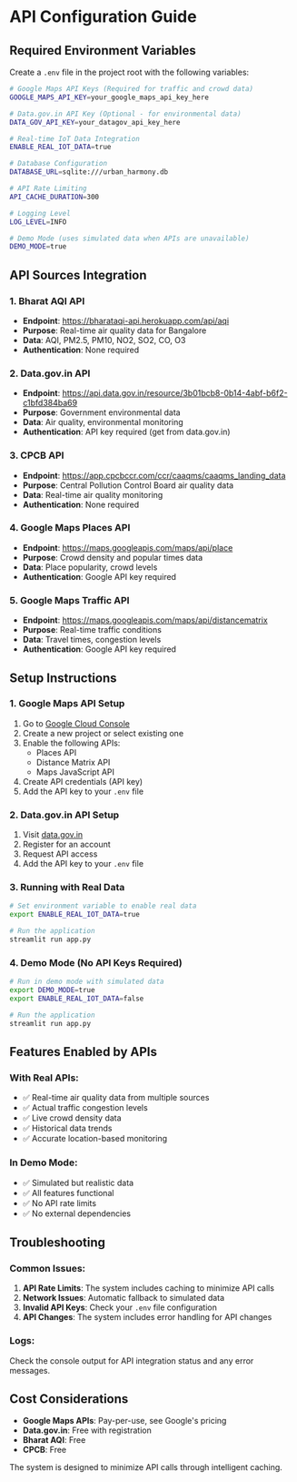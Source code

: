 # API Configuration Guide

## Required Environment Variables

Create a `.env` file in the project root with the following variables:

```bash
# Google Maps API Keys (Required for traffic and crowd data)
GOOGLE_MAPS_API_KEY=your_google_maps_api_key_here

# Data.gov.in API Key (Optional - for environmental data)
DATA_GOV_API_KEY=your_datagov_api_key_here

# Real-time IoT Data Integration
ENABLE_REAL_IOT_DATA=true

# Database Configuration
DATABASE_URL=sqlite:///urban_harmony.db

# API Rate Limiting
API_CACHE_DURATION=300

# Logging Level
LOG_LEVEL=INFO

# Demo Mode (uses simulated data when APIs are unavailable)
DEMO_MODE=true
```

## API Sources Integration

### 1. Bharat AQI API
- **Endpoint**: https://bharataqi-api.herokuapp.com/api/aqi
- **Purpose**: Real-time air quality data for Bangalore
- **Data**: AQI, PM2.5, PM10, NO2, SO2, CO, O3
- **Authentication**: None required

### 2. Data.gov.in API
- **Endpoint**: https://api.data.gov.in/resource/3b01bcb8-0b14-4abf-b6f2-c1bfd384ba69
- **Purpose**: Government environmental data
- **Data**: Air quality, environmental monitoring
- **Authentication**: API key required (get from data.gov.in)

### 3. CPCB API
- **Endpoint**: https://app.cpcbccr.com/ccr/caaqms/caaqms_landing_data
- **Purpose**: Central Pollution Control Board air quality data
- **Data**: Real-time air quality monitoring
- **Authentication**: None required

### 4. Google Maps Places API
- **Endpoint**: https://maps.googleapis.com/maps/api/place
- **Purpose**: Crowd density and popular times data
- **Data**: Place popularity, crowd levels
- **Authentication**: Google API key required

### 5. Google Maps Traffic API
- **Endpoint**: https://maps.googleapis.com/maps/api/distancematrix
- **Purpose**: Real-time traffic conditions
- **Data**: Travel times, congestion levels
- **Authentication**: Google API key required

## Setup Instructions

### 1. Google Maps API Setup
1. Go to [Google Cloud Console](https://console.cloud.google.com/)
2. Create a new project or select existing one
3. Enable the following APIs:
   - Places API
   - Distance Matrix API
   - Maps JavaScript API
4. Create API credentials (API key)
5. Add the API key to your `.env` file

### 2. Data.gov.in API Setup
1. Visit [data.gov.in](https://data.gov.in/)
2. Register for an account
3. Request API access
4. Add the API key to your `.env` file

### 3. Running with Real Data
```bash
# Set environment variable to enable real data
export ENABLE_REAL_IOT_DATA=true

# Run the application
streamlit run app.py
```

### 4. Demo Mode (No API Keys Required)
```bash
# Run in demo mode with simulated data
export DEMO_MODE=true
export ENABLE_REAL_IOT_DATA=false

# Run the application
streamlit run app.py
```

## Features Enabled by APIs

### With Real APIs:
- ✅ Real-time air quality data from multiple sources
- ✅ Actual traffic congestion levels
- ✅ Live crowd density data
- ✅ Historical data trends
- ✅ Accurate location-based monitoring

### In Demo Mode:
- ✅ Simulated but realistic data
- ✅ All features functional
- ✅ No API rate limits
- ✅ No external dependencies

## Troubleshooting

### Common Issues:
1. **API Rate Limits**: The system includes caching to minimize API calls
2. **Network Issues**: Automatic fallback to simulated data
3. **Invalid API Keys**: Check your `.env` file configuration
4. **API Changes**: The system includes error handling for API changes

### Logs:
Check the console output for API integration status and any error messages.

## Cost Considerations

- **Google Maps APIs**: Pay-per-use, see Google's pricing
- **Data.gov.in**: Free with registration
- **Bharat AQI**: Free
- **CPCB**: Free

The system is designed to minimize API calls through intelligent caching.
